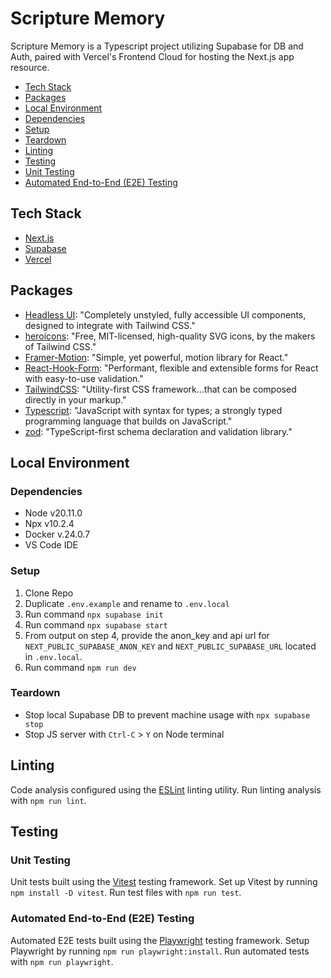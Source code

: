 # Scripture Memory

Scripture Memory is a Typescript project utilizing Supabase for DB and Auth, paired with Vercel's Frontend Cloud for hosting the Next.js app resource.

- [Tech Stack](#tech-stack)
- [Packages](#packages)
- [Local Environment](#local-environment)
- [Dependencies](#dependencies)
- [Setup](#setup)
- [Teardown](#teardown)
- [Linting](#linting)
- [Testing](#testing)
- [Unit Testing](#unit-testing)
- [Automated End-to-End (E2E) Testing](#automated-end-to-end-e2e-testing)

## Tech Stack

- [Next.js](https://nextjs.org/docs/getting-started/installation)
- [Supabase](https://supabase.com/docs/guides/getting-started/quickstarts/nextjs)
- [Vercel](https://vercel.com/docs/getting-started-with-vercel)

## Packages

- [Headless UI](https://github.com/tailwindlabs/headlessui?tab=readme-ov-file): "Completely unstyled, fully accessible UI components, designed to integrate with Tailwind CSS."
- [heroicons](https://github.com/tailwindlabs/heroicons?tab=readme-ov-file): "Free, MIT-licensed, high-quality SVG icons, by the makers of Tailwind CSS."
- [Framer-Motion](https://www.framer.com/motion/introduction/): "Simple, yet powerful, motion library for React."
- [React-Hook-Form](https://react-hook-form.com/get-started): "Performant, flexible and extensible forms for React with easy-to-use validation."
- [TailwindCSS](https://tailwindcss.com/docs/installation): "Utility-first CSS framework...that can be composed directly in your markup."
- [Typescript](https://www.typescriptlang.org/docs/handbook/typescript-in-5-minutes.html): "JavaScript with syntax for types; a strongly typed programming language that builds on JavaScript."
- [zod](https://zod.dev/?id=introduction): "TypeScript-first schema declaration and validation library."

## Local Environment

### Dependencies

- Node v20.11.0
- Npx v10.2.4
- Docker v.24.0.7
- VS Code IDE

### Setup

1. Clone Repo
2. Duplicate `.env.example` and rename to `.env.local`
3. Run command `npx supabase init`
4. Run command `npx supabase start`
5. From output on step 4, provide the anon_key and api url for `NEXT_PUBLIC_SUPABASE_ANON_KEY` and `NEXT_PUBLIC_SUPABASE_URL` located in `.env.local`.
6. Run command `npm run dev`

### Teardown

- Stop local Supabase DB to prevent machine usage with `npx supabase stop`
- Stop JS server with `Ctrl-C` > `Y` on Node terminal

## Linting

Code analysis configured using the [ESLint](https://nextjs.org/docs/pages/building-your-application/configuring/eslint) linting utility. Run linting analysis with `npm run lint`.

## Testing

### Unit Testing

Unit tests built using the [Vitest](https://nextjs.org/docs/app/building-your-application/testing/vitest) testing framework. Set up Vitest by running `npm install -D vitest`. Run test files with `npm run test`.

### Automated End-to-End (E2E) Testing

Automated E2E tests built using the [Playwright](https://nextjs.org/docs/app/building-your-application/testing/playwright) testing framework. Setup Playwright by running `npm run playwright:install`. Run automated tests with `npm run playwright`.
